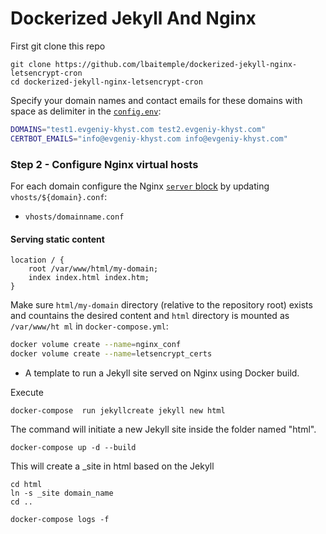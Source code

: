 # Dockerized Jekyll And Nginx

First git clone this repo

```
git clone https://github.com/lbaitemple/dockerized-jekyll-nginx-letsencrypt-cron
cd dockerized-jekyll-nginx-letsencrypt-cron
```

Specify your domain names and contact emails for these domains with space as delimiter in the [`config.env`](config.env):

```bash
DOMAINS="test1.evgeniy-khyst.com test2.evgeniy-khyst.com"
CERTBOT_EMAILS="info@evgeniy-khyst.com info@evgeniy-khyst.com"
```

### <a id="3414177b596079dbf39b1b7fa10234c6"></a>Step 2 - Configure Nginx virtual hosts

For each domain configure the Nginx [`server` block](https://nginx.org/en/docs/http/ngx_http_core_module.html#server) by updating `vhosts/${domain}.conf`:

- `vhosts/domainname.conf`

#### <a id="cdbe8e85146b30abdbb3425163a3b7a2"></a>Serving static content

```
location / {
    root /var/www/html/my-domain;
    index index.html index.htm;
}
```

Make sure `html/my-domain` directory (relative to the repository root) exists and countains the desired content and `html` directory is mounted as `/var/www/ht
ml` in `docker-compose.yml`:


```bash
docker volume create --name=nginx_conf
docker volume create --name=letsencrypt_certs
```

 - A template to run a Jekyll site served on Nginx using Docker build. 
 
Execute 
```
docker-compose  run jekyllcreate jekyll new html
```
The command will initiate a new Jekyll site inside the folder named "html".


```
docker-compose up -d --build
```
This will create a _site in html based on the Jekyll

```
cd html
ln -s _site domain_name
cd ..
```
```
docker-compose logs -f
```

